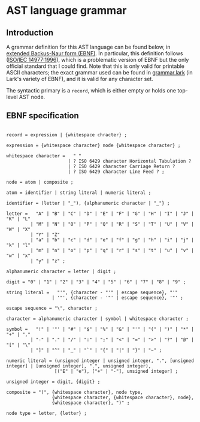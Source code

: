 # AST language grammar

## Introduction

A grammar definition for this AST language can be found below, in [extended Backus-Naur form (EBNF)](https://en.wikipedia.org/wiki/Extended_Backus-Naur_form). In particular, this definition follows ([ISO/IEC 14977:1996](https://www.cl.cam.ac.uk/~mgk25/iso-14977.pdf)), which is a problematic version of EBNF but the only official standard that I could find. Note that this is only valid for printable ASCII characters; the exact grammar used can be found in [grammar.lark](./grammar.lark) (in Lark's variety of EBNF), and it is valid for any character set.

The syntactic primary is a `record`, which is either empty or holds one top-level AST node.

## EBNF specification

```ebnf

record = expression | {whitespace chracter} ;

expression = {whitespace character} node {whitespace character} ;

whitespace character =   " "
                       | ? ISO 6429 character Horizontal Tabulation ?
                       | ? ISO 6429 character Carriage Return ?
                       | ? ISO 6429 character Line Feed ? ;

node = atom | composite ;

atom = identifier | string literal | numeric literal ;

identifier = (letter | "_"), {alphanumeric character | "_"} ;

letter =   "A" | "B" | "C" | "D" | "E" | "F" | "G" | "H" | "I" | "J" | "K" | "L"
         | "M" | "N" | "O" | "P" | "Q" | "R" | "S" | "T" | "U" | "V" | "W" | "X"
         | "Y" | "Z"
         | "a" | "b" | "c" | "d" | "e" | "f" | "g" | "h" | "i" | "j" | "k" | "l"
         | "m" | "n" | "o" | "p" | "q" | "r" | "s" | "t" | "u" | "v" | "w" | "x"
         | "y" | "z" ;

alphanumeric character = letter | digit ;

digit = "0" | "1" | "2" | "3" | "4" | "5" | "6" | "7" | "8" | "9" ;

string literal =   "'", {character - "'" | escape sequence}, "'"
                 | '"', {character - '"' | escape sequence}, '"' ;

escape sequence = "\", character ;

character = alphanumeric character | symbol | whitespace character ;

symbol =   "!" | '"' | "#" | "$" | "%" | "&" | "'" | "(" | ")" | "*" | "+" | ","
         | "-" | "." | "/" | ":" | ";" | "<" | "=" | ">" | "?" | "@" | "[" | "\"
         | "]" | "^" | "_" | "`" | "{" | "|" | "}" | "~" ;

numeric literal = (unsigned integer | unsigned integer, ".", [unsigned integer] | [unsigned integer], ".", unsigned integer),
                  [("E" | "e"), ["+" | "-"], unsigned integer] ;

unsigned integer = digit, {digit} ;

composite = "(", {whitespace character}, node type,
                 {whitespace character, {whitespace character}, node},
                 {whitespace character}, ")" ;

node type = letter, {letter} ;

```

